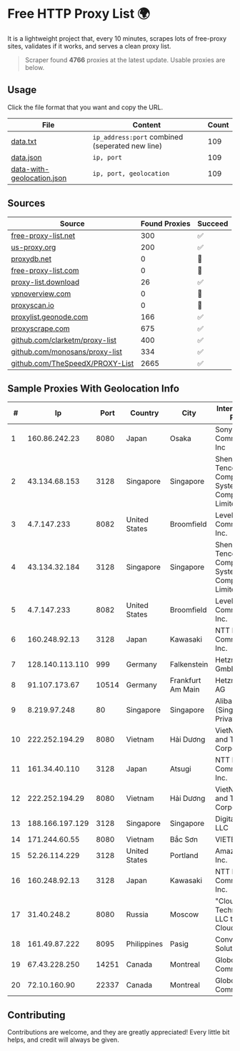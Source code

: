 
# Free HTTP Proxy List 🌍

It is a lightweight project that, every 10 minutes, scrapes lots of free-proxy sites, validates if it works, and serves a clean proxy list.


> Scraper found **4766** proxies at the latest update. Usable proxies are below.

## Usage

Click the file format that you want and copy the URL.


|File|Content|Count|
|----|-------|-----|
|[data.txt](https://raw.githubusercontent.com/themiralay/Proxy-List-World/master/data.txt)|`ip_address:port` combined (seperated new line)|109|
|[data.json](https://raw.githubusercontent.com/themiralay/Proxy-List-World/master/data.json)|`ip, port`|109|
|[data-with-geolocation.json](https://raw.githubusercontent.com/themiralay/Proxy-List-World/master/data-with-geolocation.json)|`ip, port, geolocation`|109|

## Sources

|Source|Found Proxies|Succeed|
|------|-------------|-------|
|[free-proxy-list.net](https://free-proxy-list.net)|300|✅|
|[us-proxy.org](https://www.us-proxy.org)|200|✅|
|[proxydb.net](http://proxydb.net)|0|🚫|
|[free-proxy-list.com](https://free-proxy-list.com/?page=&port=&type%5B%5D=http&type%5B%5D=https&up_time=0&search=Search)|0|🚫|
|[proxy-list.download](https://www.proxy-list.download/HTTP)|26|✅|
|[vpnoverview.com](https://vpnoverview.com/privacy/anonymous-browsing/free-proxy-servers)|0|🚫|
|[proxyscan.io](https://www.proxyscan.io)|0|🚫|
|[proxylist.geonode.com](https://proxylist.geonode.com/api/proxy-list?limit=300&page=1&sort_by=lastChecked&sort_type=desc&protocols=http,https)|166|✅|
|[proxyscrape.com](https://api.proxyscrape.com/v2/?request=displayproxies&protocol=http&timeout=10000&country=all&ssl=all&anonymity=all)|675|✅|
|[github.com/clarketm/proxy-list](https://raw.githubusercontent.com/clarketm/proxy-list/master/proxy-list-raw.txt)|400|✅|
|[github.com/monosans/proxy-list](https://raw.githubusercontent.com/monosans/proxy-list/main/proxies/http.txt)|334|✅|
|[github.com/TheSpeedX/PROXY-List](https://raw.githubusercontent.com/TheSpeedX/PROXY-List/master/http.txt)|2665|✅|


## Sample Proxies With Geolocation Info

|#|Ip|Port|Country|City|Internet Service Provider|
|-|--|----|-------|----|-------------------------|
|1|160.86.242.23|8080|Japan|Osaka|Sony Network Communications Inc|
|2|43.134.68.153|3128|Singapore|Singapore|Shenzhen Tencent Computer Systems Company Limited|
|3|4.7.147.233|8082|United States|Broomfield|Level 3 Communications, Inc.|
|4|43.134.32.184|3128|Singapore|Singapore|Shenzhen Tencent Computer Systems Company Limited|
|5|4.7.147.233|8082|United States|Broomfield|Level 3 Communications, Inc.|
|6|160.248.92.13|3128|Japan|Kawasaki|NTT PC Communications, Inc.|
|7|128.140.113.110|999|Germany|Falkenstein|Hetzner Online GmbH|
|8|91.107.173.67|10514|Germany|Frankfurt Am Main|Hetzner Online AG|
|9|8.219.97.248|80|Singapore|Singapore|Alibaba Cloud (Singapore) Private Limited|
|10|222.252.194.29|8080|Vietnam|Hải Dương|VietNam Post and Telecom Corporation|
|11|161.34.40.110|3128|Japan|Atsugi|NTT PC Communications, Inc.|
|12|222.252.194.29|8080|Vietnam|Hải Dương|VietNam Post and Telecom Corporation|
|13|188.166.197.129|3128|Singapore|Singapore|DigitalOcean, LLC|
|14|171.244.60.55|8080|Vietnam|Bắc Sơn|VIETEL|
|15|52.26.114.229|3128|United States|Portland|Amazon.com, Inc.|
|16|160.248.92.13|3128|Japan|Kawasaki|NTT PC Communications, Inc.|
|17|31.40.248.2|8080|Russia|Moscow|"Cloud Technologies" LLC trading as Cloud.ru|
|18|161.49.87.222|8095|Philippines|Pasig|Converge ICT Solution Inc|
|19|67.43.228.250|14251|Canada|Montreal|GloboTech Communications|
|20|72.10.160.90|22337|Canada|Montreal|GloboTech Communications|



## Contributing

Contributions are welcome, and they are greatly appreciated! Every
little bit helps, and credit will always be given.

